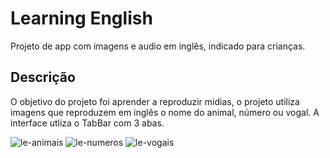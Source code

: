 # Learning English

Projeto de app com imagens e audio em inglês, indicado para crianças.

## Descrição
O objetivo do projeto foi aprender a reproduzir midias, o projeto utiliza imagens que reproduzem em inglês o nome do animal, número ou vogal. A interface utliza o TabBar com 3 abas.

![le-animais](https://github.com/v-andrade-dev/flutter-estudos/assets/99416788/7cc3a5aa-7c73-46a0-9314-ce732144b304)
![le-numeros](https://github.com/v-andrade-dev/flutter-estudos/assets/99416788/3228a42e-b86b-4ccc-b27b-2a31eb375513)
![le-vogais](https://github.com/v-andrade-dev/flutter-estudos/assets/99416788/eba896a5-ecae-4808-9a2b-6c946e231ca3)
